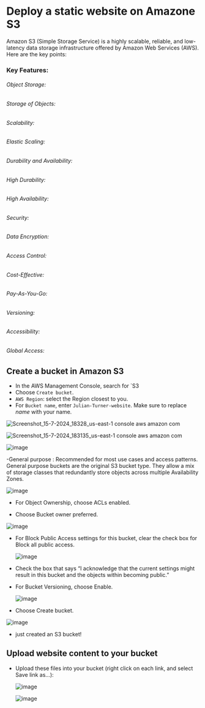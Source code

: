 # Deploy a static website on Amazone S3
Amazon S3 (Simple Storage Service) is a highly scalable, reliable, and low-latency data storage infrastructure offered by Amazon Web Services (AWS). Here are the key points:

### Key Features:
###### Object Storage:
###### Storage of Objects: 
###### Scalability:
###### Elastic Scaling: 
###### Durability and Availability:
###### High Durability: 
###### High Availability:
###### Security:
###### Data Encryption: 
###### Access Control: 
###### Cost-Effective:
###### Pay-As-You-Go: 
###### Versioning: 
###### Accessibility:
###### Global Access: 


## Create a bucket in Amazon S3
- In the AWS Management Console, search for `S3
 - Choose  `Create bucket`.
-   `AWS Region`: select the Region closest to you.
-   For  `Bucket name`, enter  `Julian-Turner-website`. Make sure to replace  _name_  with your name.

![Screenshot_15-7-2024_18328_us-east-1 console aws amazon com](https://github.com/user-attachments/assets/cdf5b215-e283-40dd-9ab4-4d8efb2c954d)


![Screenshot_15-7-2024_183135_us-east-1 console aws amazon com](https://github.com/user-attachments/assets/e92d8949-bd69-420c-a9d1-ae0d353fbb5a)

![image](https://github.com/user-attachments/assets/4b12407f-c752-4451-aaef-74b9f265ef2f)

-General purpose :
Recommended for most use cases and access patterns. General purpose buckets are the original S3 bucket type. They allow a mix of storage classes that redundantly store objects across multiple Availability Zones.

![image](https://github.com/user-attachments/assets/c7d6a1eb-0af3-48a9-9ebd-dae17af5a31d)

- For Object Ownership, choose ACLs enabled.
  
- Choose Bucket owner preferred.


![image](https://github.com/user-attachments/assets/4a448cde-6d82-4134-8108-6a77f10b289a)

- For Block Public Access settings for this bucket, clear the check box for Block all public access.

  ![image](https://github.com/user-attachments/assets/618819af-0a1c-4c62-a43b-5d0fb624ecdc)
  
- Check the box that says “I acknowledge that the current settings might result in this bucket and the objects within becoming public.”
  
- For Bucket Versioning, choose Enable.

  ![image](https://github.com/user-attachments/assets/3aaf7b96-e06b-4100-a5ae-57288f3a9af5)

- Choose Create bucket.
  
![image](https://github.com/user-attachments/assets/740bd3d5-edfc-4a05-a140-166feaa954b1)

- just created an S3 bucket!
 
## Upload website content to your bucket

- Upload these files into your bucket (right click on each link, and select Save link as...):
  
  ![image](https://github.com/user-attachments/assets/2395bf88-9291-4ad0-9645-5a2c7918b9ba)

  ![image](https://github.com/user-attachments/assets/31c28106-699c-4b40-80f3-90e696663dfc)







